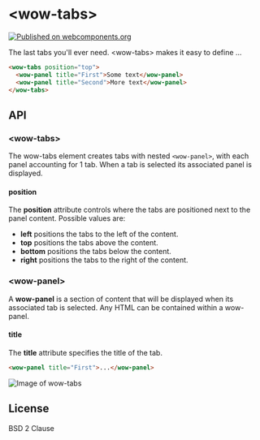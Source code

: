 # &lt;wow-tabs&gt;

[![Published on webcomponents.org](https://img.shields.io/badge/webcomponents.org-published-blue.svg)](https://www.webcomponents.org/element/matthewp/wow-tabs)

The last tabs you'll ever need. &lt;wow-tabs&gt; makes it easy to define ...

<!--
```
<custom-element-demo>
  <template>
    <link rel="import" href="./wowtabs.html">
    <style>
      wow-tabs {
        width: 400px;
        margin-bottom: 200px;
      }

      wow-panel {
        font-size: 115%;
        margin-top: 20px;
      }
    </style>
    <next-code-block></next-code-block>
  </template>
</custom-element-demo>
```
-->
```html
<wow-tabs position="top">
  <wow-panel title="First">Some text</wow-panel>
  <wow-panel title="Second">More text</wow-panel>
</wow-tabs>
```

## API

### &lt;wow-tabs&gt;

The wow-tabs element creates tabs with nested `<wow-panel>`, with each panel accounting for 1 tab. When a tab is selected its associated panel is displayed.

#### position

The **position** attribute controls where the tabs are positioned next to the panel content. Possible values are:

* **left** positions the tabs to the left of the content.
* **top** positions the tabs above the content.
* **bottom** positions the tabs below the content.
* **right** positions the tabs to the right of the content.

### &lt;wow-panel&gt;

A **wow-panel** is a section of content that will be displayed when its associated tab is selected. Any HTML can be contained within a wow-panel.

#### title

The **title** attribute specifies the title of the tab.

```html
<wow-panel title="First">...</wow-panel>
```

![Image of wow-tabs](https://cloud.githubusercontent.com/assets/361671/22232244/428cc004-e1b6-11e6-960e-4745bf75ccc8.png)

## License

BSD 2 Clause
